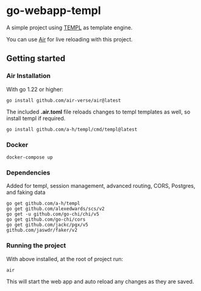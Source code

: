 # go-webapp-templ
A simple project using [TEMPL](https://templ.guide) as template engine.

You can use [Air](https://github.com/air-verse/air) for live reloading with this project.

## Getting started

### Air Installation

With go 1.22 or higher:

```
go install github.com/air-verse/air@latest
```

The included **.air.toml** file reloads changes to templ templates as well, so install templ if required.

```
go install github.com/a-h/templ/cmd/templ@latest
```

### Docker
```
docker-compose up
```

### Dependencies
Added for templ, session management, advanced routing, CORS, Postgres, and faking data

```
go get github.com/a-h/templ
go get github.com/alexedwards/scs/v2
go get -u github.com/go-chi/chi/v5
go get github.com/go-chi/cors
go get github.com/jackc/pgx/v5
github.com/jaswdr/faker/v2
```

### Running the project
With above installed, at the root of project run:

```
air
```

This will start the web app and auto reload any changes as they are saved.


